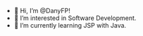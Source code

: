 - 👋 Hi, I’m @DanyFP!
- 👀 I’m interested in Software Development.
- 🌱 I’m currently learning JSP with Java.

<!---
DanyFP/DanyFP is a ✨ special ✨ repository because its `README.md` (this file) appears on your GitHub profile.
You can click the Preview link to take a look at your changes.
--->
